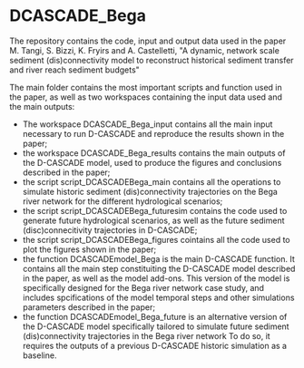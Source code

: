 # DCASCADE_Bega
The repository contains the code, input and output data used in the paper M. Tangi, S. Bizzi, K. Fryirs and A. Castelletti, "A dynamic, network scale sediment (dis)connectivity model to reconstruct historical sediment transfer and river reach sediment budgets"

The main folder contains the most important scripts and function used in the paper, as well as two workspaces containing the input data used and the main outputs:
- The workspace DCASCADE_Bega_input contains all the main input necessary to run D-CASCADE and reproduce the results shown in the paper;
- the workspace DCASCADE_Bega_results contains the main outputs of the D-CASCADE model, used to produce the figures and conclusions described in the paper;
- the script script_DCASCADEBega_main contains all the operations to simulate historic sediment (dis)connectivity trajectories on the Bega river network for the different hydrological scenarios;
- the script script_DCASCADEBega_futuresim contains the code used to generate future hydrological scenarios, as well as the future sediment (disc)connecitivity trajectories in D-CASCADE;
- the script script_DCASCADEBega_figures cointains all the code used to plot the figures shown in the paper;
- the function DCASCADEmodel_Bega is the main D-CASCADE function. It contains all the main step constituiting the D-CASCADE model described in the paper, as well as the model add-ons. This version of the model is specifically designed for the Bega river network case study, and includes spcifications of the model temporal steps and other simulations parameters described in the paper;
- the function DCASCADEmodel_Bega_future is an alternative version of the D-CASCADE model specifically tailored to simulate future sediment (dis)connectivity trajectories in the Bega river network To do so, it requires the outputs of a previous D-CASCADE historic simulation as a baseline.

